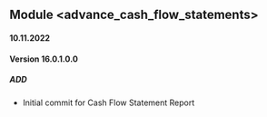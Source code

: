 ## Module <advance_cash_flow_statements>

#### 10.11.2022
#### Version 16.0.1.0.0
##### ADD
- Initial commit for Cash Flow Statement Report
